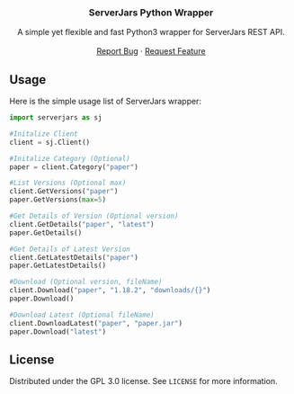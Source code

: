 <!-- PROJECT LOGO -->
<div align="center">
  <!--<a href="https://github.com/othneildrew/Best-README-Template">
    <img src="logo.png" alt="Logo" width="80" height="80">
  </a>-->

  <h3 align="center">ServerJars Python Wrapper</h3>

  <p align="center">
    A simple yet flexible and fast Python3 wrapper for ServerJars REST API.
    <br />
    <br />
    <a href="https://github.com/bentunadeyilim1234/ServerJars-Wrapper-Python/issues">Report Bug</a>
    ·
    <a href="https://github.com/bentunadeyilim1234/ServerJars-Wrapper-Python/issues">Request Feature</a>
  </p>
</div>

<!-- USAGE EXAMPLES -->
## Usage
Here is the simple usage list of ServerJars wrapper:
```python
import serverjars as sj

#Initalize Client
client = sj.Client()

#Initalize Category (Optional)
paper = client.Category("paper")

#List Versions (Optional max)
client.GetVersions("paper")
paper.GetVersions(max=5)

#Get Details of Version (Optional version)
client.GetDetails("paper", "latest")
paper.GetDetails()

#Get Details of Latest Version
client.GetLatestDetails("paper")
paper.GetLatestDetails()

#Download (Optional version, fileName)
client.Download("paper", "1.18.2", "downloads/{}")
paper.Download()

#Download Latest (Optional fileName)
client.DownloadLatest("paper", "paper.jar")
paper.Download("latest")
```

<!-- LICENSE -->
## License

Distributed under the GPL 3.0 license. See `LICENSE` for more information.

<!-- CONTACT
## Contact
Your Name - [@your_twitter](https://twitter.com/your_username) - email@example.com
Project Link: [https://github.com/your_username/repo_name](https://github.com/your_username/repo_name)
<p align="right">(<a href="#readme-top">back to top</a>)</p>
-->
